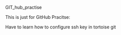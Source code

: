  GIT_hub_practise

This is just for GitHub Pracitse:

Have to learn how to configure ssh key in tortoise git
